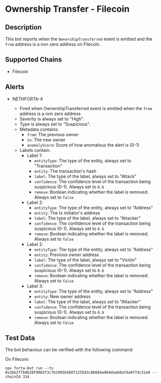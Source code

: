# Ownership Transfer - Filecoin

## Description

This bot reports when the `OwnershipTransferred` event is emitted and the `from` address is a non zero address on Filecoin.

## Supported Chains

- Filecoin

## Alerts

- NETHFORTA-4

  - Fired when OwnershipTransferred event is emitted when the `from` address is a non zero address
  - Severity is always set to "High".
  - Type is always set to "Suspicious".
  - Metadata contains:
    - `from`: The previous owner
    - `to`: The new owner
    - `anomalyScore`: Score of how anomalous the alert is (0-1)
  - Labels contain:
    - Label 1:
      - `entityType`: The type of the entity, always set to "Transaction"
      - `entity`: The transaction's hash
      - `label`: The type of the label, always set to "Attack"
      - `confidence`: The confidence level of the transaction being suspicious (0-1). Always set to `0.6`
      - `remove`: Boolean indicating whether the label is removed. Always set to `false`
    - Label 2:
      - `entityType`: The type of the entity, always set to "Address"
      - `entity`: The tx initiator's address
      - `label`: The type of the label, always set to "Attacker"
      - `confidence`: The confidence level of the transaction being suspicious (0-1). Always set to `0.6`
      - `remove`: Boolean indicating whether the label is removed. Always set to `false`
    - Label 2:
      - `entityType`: The type of the entity, always set to "Address"
      - `entity`: Previous owner address
      - `label`: The type of the label, always set to "Victim"
      - `confidence`: The confidence level of the transaction being suspicious (0-1). Always set to `0.6`
      - `remove`: Boolean indicating whether the label is removed. Always set to `false`
    - Label 3:
      - `entityType`: The type of the entity, always set to "Address"
      - `entity`: New owner address
      - `label`: The type of the label, always set to "Attacker"
      - `confidence`: The confidence level of the transaction being suspicious (0-1). Always set to `0.6`
      - `remove`: Boolean indicating whether the label is removed. Always set to `false`

## Test Data

The bot behaviour can be verified with the following command:

On Filecoin:

```
npx forta-bot run --tx 0x3bb2f7b0b38f90b5f3cfb1905b560f125583c0b684a064daeb0a7da9f7dc31e0 --chainId 314
```
